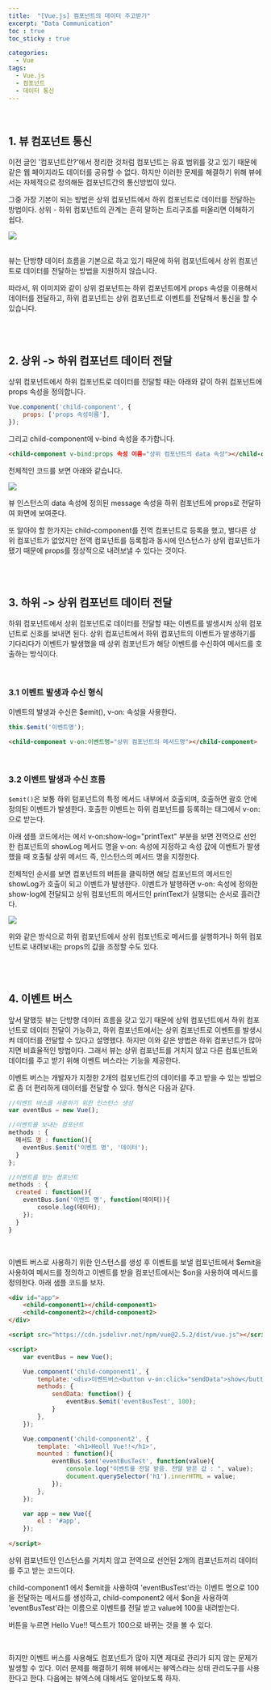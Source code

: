 ```yaml
---
title:  "[Vue.js] 컴포넌트의 데이터 주고받기"
excerpt: "Data Communication"
toc : true
toc_sticky : true

categories:
  - Vue
tags: 
  - Vue.js
  - 컴포넌트
  - 데이터 통신
---
```



<br/>


## 1. 뷰 컴포넌트 통신

이전 글인 '컴포넌트란?'에서 정리한 것처럼 컴포넌트는 유효 범위를 갖고 있기 때문에 같은 웹 페이지라도 데이터를 공유할 수 없다. 하지만 이러한 문제를 해결하기 위해 뷰에서는 자체적으로 정의해둔 컴포넌트간의 통신방법이 있다.

그중 가장 기본이 되는 방법은 상위 컴포넌트에서 하위 컴포넌트로 데이터를 전달하는 방법이다. 상위 - 하위 컴포넌트의 관계는 흔히 말하는 트리구조를 떠올리면 이해하기 쉽다.

<img src="/assets/images/vue_communication2.PNG"><br/><br/>

뷰는 단방향 데이터 흐름을 기본으로 하고 있기 때문에 하위 컴포넌트에서 상위 컴포넌트로 데이터를 전달하는 방법을 지원하지 않습니다.

따라서, 위 이미지와 같이 상위 컴포넌트는 하위 컴포넌트에게 props 속성을 이용해서 데이터를 전달하고, 하위 컴포넌트는 상위 컴포넌트로 이벤트를 전달해서 통신을 할 수 있습니다.


<br/><br/>


## 2. 상위 -> 하위 컴포넌트 데이터 전달

상위 컴포넌트에서 하위 컴포넌트로 데이터를 전달할 때는 아래와 같이 하위 컴포넌트에 props 속성을 정의합니다.

```javascript
Vue.component('child-component', {
    props: ['props 속성이름'],
});
```

그리고 child-component에 v-bind 속성을 추가합니다.

```html
<child-component v-bind:props 속성 이름="상위 컴포넌트의 data 속성"></child-component>
```

전체적인 코드를 보면 아래와 같습니다.


<img src="/assets/images/vue_component_uptodown.PNG"><br/>


뷰 인스턴스의 data 속성에 정의된 message 속성을 하위 컴포넌트에 props로 전달하여 화면에 보여준다.

또 알아야 할 한가지는 child-component를 전역 컴포넌트로 등록을 했고, 별다른 상위 컴포넌트가 없었지만
전역 컴포넌트를 등록함과 동시에 인스턴스가 상위 컴포넌트가 됐기 때문에 props를 정상적으로 내려보낼 수 있다는 것이다.


<br/><br/>


## 3. 하위 -> 상위 컴포넌트 데이터 전달

하위 컴포넌트에서 상위 컴포넌트로 데이터를 전달할 때는 이벤트를 발생시켜 상위 컴포넌트로 신호를 보내면 된다.
상위 컴포넌트에서 하위 컴포넌트의 이벤트가 발생하기를 기다리다가 이벤트가 발생했을 때 상위 컴포넌트가 해당 이벤트를 수신하여 메서드를 호출하는 방식이다.

<br/>

###  3.1 이벤트 발생과 수신 형식

이벤트의 발생과 수신은 $emit(), v-on: 속성을 사용한다.

```javascript
this.$emit('이벤트명');
```

```html
<child-component v-on:이벤트명="상위 컴포넌트의 메서드명"></child-component>
```

<br/>

### 3.2 이벤트 발생과 수신 흐름

`$emit()`은 보통 하위 텀포넌트의 특정 메서드 내부에서 호출되며, 호출하면 괄호 안에 정의된 이벤트가 발생한다.
호출한 이벤트는 하위 컴포넌트를 등록하는 태그에서 v-on: 으로 받는다. 

아래 샘플 코드에서는 <child-component>에서 v-on:show-log="printText" 부분을 보면 전역으로 선언한 컴포넌트의 showLog 메서드 명을 v-on: 속성에 지정하고 속성 값에 이벤트가 발생 했을 때 호출될 상위 메서드 즉, 인스턴스의 메서드 명을 지정한다.

전체적인 순서를 보면 컴포넌트의 버튼을 클릭하면 해당 컴포넌트의 메서드인 showLog가 호출이 되고 이벤트가 발생한다.
이벤트가 발행하면 v-on: 속성에 정의한 show-log에 전달되고 상위 컴포넌트의 메서드인 printText가 실행되는 순서로 흘러간다.

<img src="/assets/images/vue_component_downtoup.PNG"><br/>

위와 같은 방식으로 하위 컴포넌트에서 상위 컴포넌트로 메서드를 실행하거나 하위 컴포넌트로 내려보내는 props의 값을 조정할 수도 있다.


<br/><br/>


## 4. 이벤트 버스

앞서 말했듯 뷰는 단방향 데이터 흐름을 갖고 있기 때문에 상위 컴포넌트에서 하위 컴포넌트로 데이터 전달이 가능하고, 하위 컴포넌트에서는 상위 컴포넌트로 이벤트를 발생시켜 데이터를 전달할 수 있다고 설명했다. 하지만 이와 같은 방법은 하위 컴포넌트가 많아지면 비효율적인 방법이다. 
그래서 뷰는 상위 컴포넌트를 거치지 않고 다른 컴포넌트와 데이터를 주고 받기 위해 이벤트 버스라는 기능을 제공한다.

이벤트 버스는 개발자가 지정한 2개의 컴포넌트간의 데이터를 주고 받을 수 있는 방법으로 좀 더 편리하게 데이터를 전달할 수 있다. 형식은 다음과 같다.

```javascript
//이벤트 버스를 사용하기 위한 인스턴스 생성
var eventBus = new Vue();

//이벤트를 보내는 컴포넌트
methods : {
  메서드 명 : function(){
    eventBus.$emit('이벤트 명', '데이터');
  }
};

//이벤트를 받는 컴포넌트
methods : {
  created : function(){
    eventBus.$on('이벤트 명', function(데이터)){
        cosole.log(데이터);
    });
  }
}
```
<br/>

이벤트 버스로 사용하기 위한 인스턴스를 생성 후 이벤트를 보낼 컴포넌트에서 $emit을 사용하여 메서드를 정의하고
이벤트를 받을 컴포넌트에서는 $on을 사용하여 메서드를 정의한다. 아래 샘플 코드를 보자.

```html
<div id="app">
    <child-component1></child-component1>
    <child-component2></child-component2>
</div>

<script src="https://cdn.jsdelivr.net/npm/vue@2.5.2/dist/vue.js"></script>

<script>
    var eventBus = new Vue();

    Vue.component('child-component1', {
        template:'<div>이벤트버스<button v-on:click="sendData">show</button></div>',
        methods: {
            sendData: function() {
                eventBus.$emit('eventBusTest', 100);
            }
        },
    });

    Vue.component('child-component2', {
        template: '<h1>Heoll Vue!!</h1>',
        mounted : function(){
            eventBus.$on('eventBusTest', function(value){
                console.log("이벤트를 전달 받음. 전달 받은 값 : ", value);
                document.querySelector('h1').innerHTML = value;
            });
        },
    });

    var app = new Vue({
        el : '#app',
    });
    
</script>
```

상위 컴포넌트인 인스턴스를 거치치 않고 전역으로 선언된 2개의 컴포넌트끼리 데이터를 주고 받는 코드이다.

child-component1 에서 $emit을 사용하여 'eventBusTest'라는 이벤트 명으로 100을 전달하는 메서드를 생성하고,
child-component2 에서 $on을 사용하여 'eventBusTest'라는 이름으로 이벤트를 전달 받고 value에 100을 내려받는다.

버튼을 누르면 Hello Vue!! 텍스트가 100으로 바뀌는 것을 볼 수 있다.


<br/>

하지만 이벤트 버스를 사용해도 컴포넌트가 많아 지면 제대로 관리가 되지 않는 문제가 발생할 수 있다.
이러 문제를 해결하기 위해 뷰에서는 뷰엑스라는 상태 관리도구를 사용한다고 한다. 다음에는 뷰엑스에 대해서도 알아보도록 하자.

